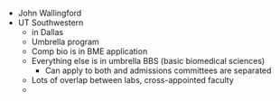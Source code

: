 - John Wallingford
- UT Southwestern
	- in Dallas
	- Umbrella program
	- Comp bio is in BME application
	- Everything else is in umbrella BBS (basic biomedical sciences)
		- Can apply to both and admissions committees are separated
	- Lots of overlap between labs, cross-appointed faculty
	-
